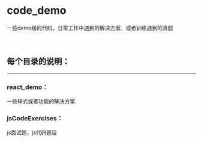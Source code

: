 # code_demo
一些demo级的代码，日常工作中遇到的解决方案，或者训练遇到的真题
<br />
<br />
<br />

## **每个目录的说明：**

***
### **react_demo：**
一些样式或者功能的解决方案

### **jsCodeExercises：**
js面试题，js代码题目


